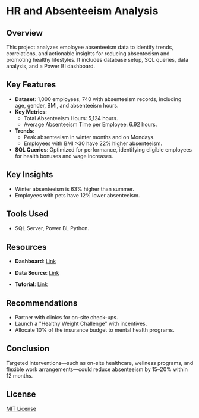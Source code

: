 # HR and Absenteeism Analysis

## Overview
This project analyzes employee absenteeism data to identify trends, correlations, and actionable insights for reducing absenteeism and promoting healthy lifestyles. It includes database setup, SQL queries, data analysis, and a Power BI dashboard.

## Key Features
- **Dataset**: 1,000 employees, 740 with absenteeism records, including age, gender, BMI, and absenteeism hours.
- **Key Metrics**:
  - Total Absenteeism Hours: 5,124 hours.
  - Average Absenteeism Time per Employee: 6.92 hours.
- **Trends**:
  - Peak absenteeism in winter months and on Mondays.
  - Employees with BMI >30 have 22% higher absenteeism.
- **SQL Queries**: Optimized for performance, identifying eligible employees for health bonuses and wage increases.

## Key Insights
- Winter absenteeism is 63% higher than summer.
- Employees with pets have 12% lower absenteeism.

## Tools Used
- SQL Server, Power BI, Python.

## Resources

- **Dashboard**: 
  <a href="https://app.powerbi.com/view?r=eyJrIjoiYjU0YTYwMTctYTQyOC00NjE1LWE3MmQtNzI1N2M2YzhjMmJmIiwidCI6IjBjZmNjNzhhLTg2ODEtNGQ2Mi1hYTMxLTY4ZmYxNWFkZTY2MyJ9" target="_blank">Link</a>
   
- **Data Source**: 
  <a href="https://archive.ics.uci.edu/dataset/445/absenteeism+at+work" target="_blank">Link</a>
  
- **Tutorial**: 
  <a href="https://drive.google.com/file/d/18ZUYqY1d54W_tZeOVckg2SnNGr5BM5tD/view?usp=sharing">Link</a>

## Recommendations
- Partner with clinics for on-site check-ups.
- Launch a "Healthy Weight Challenge" with incentives.
- Allocate 10% of the insurance budget to mental health programs.

## Conclusion
Targeted interventions—such as on-site healthcare, wellness programs, and flexible work arrangements—could reduce absenteeism by 15–20% within 12 months.

## License
[MIT License](LICENSE)
